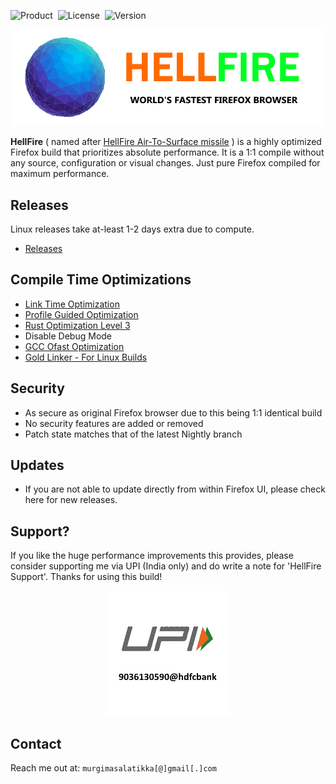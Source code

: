 ![Product](https://img.shields.io/badge/-HellFire-61DAFB?logo=firefox&logoColor=white&style=for-the-badge) &nbsp;![License](https://img.shields.io/badge/-The%20Unlicense-61DAFB?logo=license&logoColor=white&style=for-the-badge) &nbsp;![Version](https://img.shields.io/badge/-123.0a1-61DAFB?logo=version&logoColor=white&style=for-the-badge)

<p align="center">
  <img src="https://raw.githubusercontent.com/BVSHAI/HellFire/main/Assets/logo.png">
</p>

**HellFire** ( named after [HellFire Air-To-Surface missile](https://en.wikipedia.org/wiki/AGM-114_Hellfire) ) is a highly optimized Firefox build that prioritizes absolute performance. It is a 1:1 compile without any source, configuration or visual changes. Just pure Firefox compiled for maximum performance.

## Releases

Linux releases take at-least 1-2 days extra due to compute.

- [Releases](https://github.com/BVSHAI/HellFire/releases/)

## Compile Time Optimizations

- [Link Time Optimization](https://llvm.org/docs/LinkTimeOptimization.html)
- [Profile Guided Optimization](https://firefox-source-docs.mozilla.org/build/buildsystem/pgo.html)
- [Rust Optimization Level 3](https://doc.rust-lang.org/book/ch14-01-release-profiles.html)
- Disable Debug Mode
- [GCC Ofast Optimization](https://gcc.gnu.org/onlinedocs/gcc/Optimize-Options.html)
- [Gold Linker - For Linux Builds](https://www.baeldung.com/linux/gnu-gold-linker)

## Security

- As secure as original Firefox browser due to this being 1:1 identical build
- No security features are added or removed
- Patch state matches that of the latest Nightly branch

## Updates

- If you are not able to update directly from within Firefox UI, please check here for new releases.

## Support?

If you like the huge performance improvements this provides, please consider supporting me via UPI (India only) and do write a note for 'HellFire Support'. Thanks for using this build!

<p align="center">
  <img src="https://raw.githubusercontent.com/BVSHAI/HellFire/main/Assets/support_upi.png">
</p>

## Contact

Reach me out at:
`murgimasalatikka[@]gmail[.]com`
